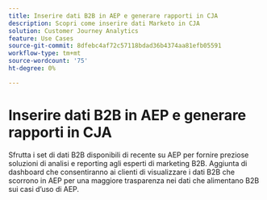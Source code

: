 ```yaml
---
title: Inserire dati B2B in AEP e generare rapporti in CJA
description: Scopri come inserire dati Marketo in CJA
solution: Customer Journey Analytics
feature: Use Cases
source-git-commit: 8dfebc4af72c57118bdad36b4374aa81efb05591
workflow-type: tm+mt
source-wordcount: '75'
ht-degree: 0%

---
```



# Inserire dati B2B in AEP e generare rapporti in CJA

Sfrutta i set di dati B2B disponibili di recente su AEP per fornire preziose soluzioni di analisi e reporting agli esperti di marketing B2B. Aggiunta di dashboard che consentiranno ai clienti di visualizzare i dati B2B che scorrono in AEP per una maggiore trasparenza nei dati che alimentano B2B sui casi d’uso di AEP.

